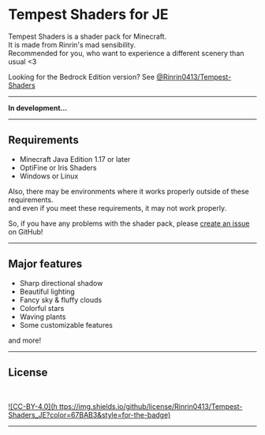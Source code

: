 # **Tempest Shaders for JE** <!-- ![Latest release version](https://img.shields.io/github/v/release/Rinrin0413/Tempest-Shaders_JE?color=000&label=Latest%20release&style=flat-square) -->

Tempest Shaders is a shader pack for Minecraft.  
It is made from Rinrin's mad sensibility.  
Recommended for you, who want to experience a different scenery than usual <3

Looking for the Bedrock Edition version?
See [@Rinrin0413/Tempest-Shaders](https://github.com/Rinrin0413/Tempest-Shaders)

---

**In development...**

---
<!-- 
## Download 

See [releases](https://github.com/Rinrin0413/Tempest-Shaders_JE/releases)

![downloads](https://img.shields.io/github/downloads/Rinrin0413/Tempest-Shaders_JE/total?style=plastic)

--- -->

## Requirements

- Minecraft Java Edition 1.17 or later
- OptiFine or Iris Shaders
- Windows or Linux

Also, there may be environments where it works properly outside of these requirements.  
and even if you meet these requirements,
it may not work properly.

So, if you have any problems with the shader pack,
please [create an issue](https://github.com/Rinrin0413/Tempest-Shaders_JE/issues) on GitHub!

---

## Major features

- Sharp directional shadow
- Beautiful lighting
- Fancy sky & fluffy clouds
- Colorful stars
- Waving plants
- Some customizable features
<!-- - LabPBR support -->

and more!

---

## License

<br />

[![CC-BY-4.0](h ttps://img.shields.io/github/license/Rinrin0413/Tempest-Shaders_JE?color=67BAB3&style=for-the-badge)](./LICENSE)

---